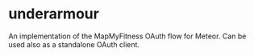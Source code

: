# underarmour

An implementation of the MapMyFitness OAuth flow for Meteor. Can be used also as a standalone OAuth client.